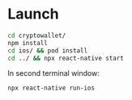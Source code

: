 # Launch

```sh
cd cryptowallet/
npm install
cd ios/ && pod install
cd ../ && npx react-native start
```

In second terminal window:

```sh
npx react-native run-ios
```
